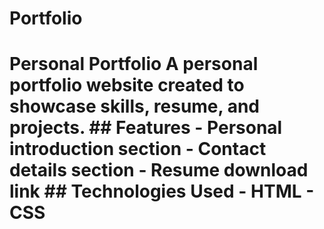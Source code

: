 # Portfolio
# Personal Portfolio  A personal portfolio website created to showcase skills, resume, and projects.   ## Features - Personal introduction section - Contact details section - Resume download link  ## Technologies Used - HTML - CSS
